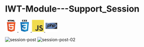 # IWT-Module---Support_Session

<p align="left"> 
<a href="https://www.w3.org/html/" target="_blank"> <img src="https://raw.githubusercontent.com/devicons/devicon/master/icons/html5/html5-original-wordmark.svg" alt="html5" width="40" height="40"/> </a>
 <a href="https://www.w3schools.com/css/" target="_blank"> <img src="https://raw.githubusercontent.com/devicons/devicon/master/icons/css3/css3-original-wordmark.svg" alt="css3" width="40" height="40"/> </a>
<a href="https://developer.mozilla.org/en-US/docs/Web/JavaScript" target="_blank"> <img src="https://raw.githubusercontent.com/devicons/devicon/master/icons/javascript/javascript-original.svg" alt="javascript" width="40" height="40"/> </a>
<a href="https://www.php.net" target="_blank"> <img src="https://raw.githubusercontent.com/devicons/devicon/master/icons/php/php-original.svg" alt="php" width="40" height="40"/> </a>
</p>

![session-post](https://scontent.fcmb10-1.fna.fbcdn.net/v/t1.6435-9/191095122_4344868685537860_8049687455464006286_n.jpg?_nc_cat=106&ccb=1-3&_nc_sid=9267fe&_nc_ohc=ERB9CHTltOgAX88d2O1&_nc_ht=scontent.fcmb10-1.fna&oh=4cd1331326e1b59accbff9ab512143ec&oe=60C94357)
![session-post-02](https://scontent.fcmb10-1.fna.fbcdn.net/v/t1.6435-9/195235254_4381837101841018_6611910228608521126_n.jpg?_nc_cat=107&ccb=1-3&_nc_sid=a26aad&_nc_ohc=-nSCGFX19QQAX93G4lu&_nc_ht=scontent.fcmb10-1.fna&oh=5d8d96dbfb2becf9eb1386999cd976bf&oe=60C8E32D)
